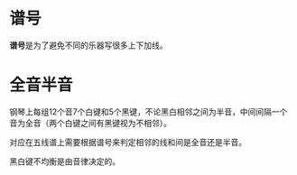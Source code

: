 # 谱号

**谱号**是为了避免不同的乐器写很多上下加线。

# 全音半音

钢琴上每组12个音7个白键和5个黑键，不论黑白相邻之间为半音，中间间隔一个音为全音（两个白键之间有黑键视为不相邻）。

对应在五线谱上需要根据谱号来判定相邻的线和间是全音还是半音。

黑白键不均衡是由音律决定的。
